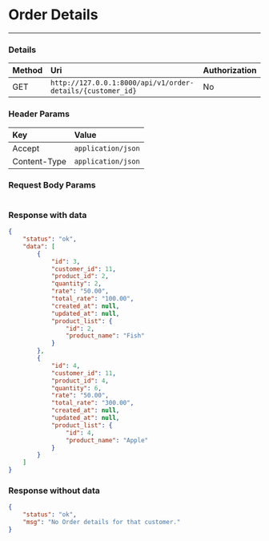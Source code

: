 # Order Details

---

### Details

| Method | Uri                                                        | Authorization |
| :----- | :--------------------------------------------------------- | :------------ |
| GET    | `http://127.0.0.1:8000/api/v1/order-details/{customer_id}` | No            |

### Header Params

| Key          | Value              |
| :----------- | :----------------- |
| Accept       | `application/json` |
| Content-Type | `application/json` |


### Request Body Params

```json

```


### Response with data

```json
{
	"status": "ok",
	"data": [
		{
			"id": 3,
			"customer_id": 11,
			"product_id": 2,
			"quantity": 2,
			"rate": "50.00",
			"total_rate": "100.00",
			"created_at": null,
			"updated_at": null,
			"product_list": {
				"id": 2,
				"product_name": "Fish"
			}
		},
		{
			"id": 4,
			"customer_id": 11,
			"product_id": 4,
			"quantity": 6,
			"rate": "50.00",
			"total_rate": "300.00",
			"created_at": null,
			"updated_at": null,
			"product_list": {
				"id": 4,
				"product_name": "Apple"
			}
		}
	]
}
```

### Response without data

```json
{
	"status": "ok",
	"msg": "No Order details for that customer."
}
```
